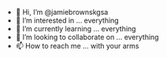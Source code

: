 - 👋 Hi, I’m @jamiebrownskgsa
- 👀 I’m interested in ... everything
- 🌱 I’m currently learning ... everything
- 💞️ I’m looking to collaborate on ... everything
- 📫 How to reach me ... with your arms

<!---
jamiebrownskgsa/jamiebrownskgsa is a ✨ special ✨ repository because its `README.md` (this file) appears on your GitHub profile.
You can click the Preview link to take a look at your changes.
--->
